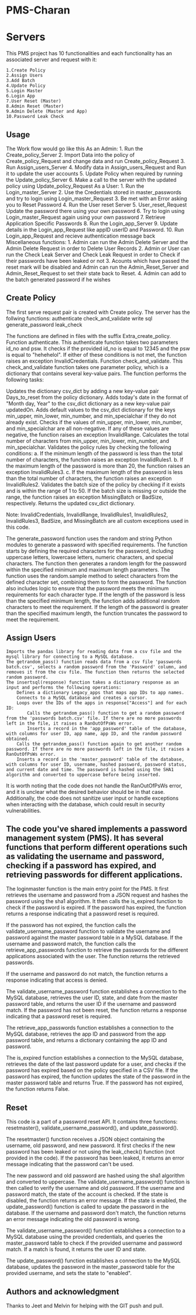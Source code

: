 # PMS-Charan

# Servers
This PMS project has 10 functionalities and each functionality has an associated server  and request with it:

    1.Create Policy 
    2.Assign Users 
    3.Add Batch 
    4.Update Policy 
    5.Login Master  
    6.Login App
    7.User Reset (Master)
    8.Admin Reset (Master)
    9.Admin Delete (Master and App)
    10.Password Leak Check

## Usage
The Work flow would go like this 
As an Admin:
	1. Run the Create_policy_Server
	2. Import Data into the policy of Create_policy_Request and change data and run Create_policy_Request
	3. Run Assign_users_Server
	4. Modify data in Assign_users_Request and Run it to update the user accounts
	5. Update Policy when required by running the Update_policy_Server
	6. Make a call to the server with the updated policy using Update_policy_Request
As a User:
	1. Run the Login_master_Server
	2. Use the Credentials stored in master_passwords and try to login using Login_master_Request
	3. Be met with an Error asking you to Reset Password
	4. Run the User reset Server
	5. User_reset_Request Update the password there using your own password
	6. Try to login using Login_master_Request again using your own password
	7. Retrieve Application Specific Passwords 
	8. Run the Login_app_Server
	9. Update details in the Login_app_Request like appID userID and Password.
	10. Run Login_app_Request and recieve authentication message back
Miscellaneous functions:
	1. Admin can run the Admin Delete Server and the Admin Delete Request in order to Delete User Records
	2. Admin or User can run the Check Leak Server and Check Leak Request in order to Check if their passwords have been leaked or not
	3. Acounts which have passed the reset mark will be disabled and Admin can run the Admin_Reset_Server and Admin_Reset_Request to set their state back to Reset.
	4. Admin can add to the batch generated password if he wishes

## Create Policy
The first serve request pair is created with Create policy. The server has the follwing functions:
	authenticate
	check_and_validate
	write
	sql
	generate_password
	leak_check

The functions are defined in files with the suffix Extra_create_policy. Function authenticate. This authenticate function takes two parameters id_no and psw. It checks if the provided id_no is equal to 12345 and the psw is equal to "hehehelol". If either of these conditions is not met, the function raises an exception InvalidCredentials.
Function check_and_validate. This check_and_validate function takes one parameter policy, which is a dictionary that contains several key-value pairs. The function performs the following tasks:

Updates the dictionary csv_dict by adding a new key-value pair Days_to_reset from the policy dictionary.
Adds today's date in the format of "Month day, Year" to the csv_dict dictionary as a new key-value pair updatedOn.
Adds default values to the csv_dict dictionary for the keys min_upper, min_lower, min_number, and min_specialchar if they do not already exist.
Checks if the values of min_upper, min_lower, min_number, and min_specialchar are all non-negative. If any of these values are negative, the function raises an exception InvalidRange.
Calculates the total number of characters from min_upper, min_lower, min_number, and min_specialchar.
Validates the policy rules by checking the following conditions:
    a. If the minimum length of the password is less than the total number of characters, the function raises an exception InvalidRules1.
    b. If the maximum length of the password is more than 20, the function raises an exception InvalidRules3.
    c. If the maximum length of the password is less than the total number of characters, the function raises an exception InvalidRules2.
Validates the batch size of the policy by checking if it exists and is within the range of 1 to 50. If the batch size is missing or outside the range, the function raises an exception MissingBatch or BadSize, respectively.
Returns the updated csv_dict dictionary.

Note: InvalidCredentials, InvalidRange, InvalidRules1, InvalidRules2, InvalidRules3, BadSize, and MissingBatch are all custom exceptions used in this code.

The generate_password function uses the random and string Python modules to generate a password with specified requirements. The function starts by defining the required characters for the password, including uppercase letters, lowercase letters, numeric characters, and special characters. The function then generates a random length for the password within the specified minimum and maximum length parameters. The function uses the random.sample method to select characters from the defined character set, combining them to form the password. The function also includes logic to ensure that the password meets the minimum requirements for each character type. If the length of the password is less than the specified minimum length, the function adds additional random characters to meet the requirement. If the length of the password is greater than the specified maximum length, the function truncates the password to meet the requirement.

## Assign Users 
    Imports the pandas library for reading data from a csv file and the mysql library for connecting to a MySQL database.
    The getrandom_pass() function reads data from a csv file 'passwords batch.csv', selects a random password from the 'Password' column, and removes it from the csv file. The function then returns the selected random password.
    The insertsql(response) function takes a dictionary response as an input and performs the following operations:
        Defines a dictionary Legacy_apps that maps app IDs to app names.
        Connects to a MySQL database and creates a cursor.
        Loops over the IDs of the apps in response["Access"] and for each ID:
            Calls the getrandom_pass() function to get a random password from the 'passwords batch.csv' file. If there are no more passwords left in the file, it raises a RanOutOfPsWs error.
            Inserts a record in the 'app_password' table of the database, with columns for user ID, app name, app ID, and the random password obtained.
        Calls the getrandom_pass() function again to get another random password. If there are no more passwords left in the file, it raises a RanOutOfPsWs error.
        Inserts a record in the 'master_password' table of the database, with columns for user ID, username, hashed password, password status, and current date and time. The password is hashed using the SHA1 algorithm and converted to uppercase before being inserted.

It is worth noting that the code does not handle the RanOutOfPsWs error, and it is unclear what the desired behavior should be in that case. Additionally, the code does not sanitize user input or handle exceptions when interacting with the database, which could result in security vulnerabilities.

## The code you've shared implements a password management system (PMS). It has several functions that perform different operations such as validating the username and password, checking if a password has expired, and retrieving passwords for different applications.

The loginmaster function is the main entry point for the PMS. It first retrieves the username and password from a JSON request and hashes the password using the sha1 algorithm. It then calls the is_expired function to check if the password is expired. If the password has expired, the function returns a response indicating that a password reset is required.

If the password has not expired, the function calls the validate_username_password function to validate the username and password against the master password table in a MySQL database. If the username and password match, the function calls the retrieve_app_passwords function to retrieve the passwords for the different applications associated with the user. The function returns the retrieved passwords.

If the username and password do not match, the function returns a response indicating that access is denied.

The validate_username_password function establishes a connection to the MySQL database, retrieves the user ID, state, and date from the master password table, and returns the user ID if the username and password match. If the password has not been reset, the function returns a response indicating that a password reset is required.

The retrieve_app_passwords function establishes a connection to the MySQL database, retrieves the app ID and password from the app password table, and returns a dictionary containing the app ID and password.

The is_expired function establishes a connection to the MySQL database, retrieves the date of the last password update for a user, and checks if the password has expired based on the policy specified in a CSV file. If the password has expired, the function updates the state of the password in the master password table and returns True. If the password has not expired, the function returns False.

## Reset 
This code is a part of a password reset API. It contains three functions: resetmaster(), validate_username_password(), and update_password().

The resetmaster() function receives a JSON object containing the username, old password, and new password. It first checks if the new password has been leaked or not using the leak_check() function (not provided in the code). If the password has been leaked, it returns an error message indicating that the password can't be used.

The new password and old password are hashed using the sha1 algorithm and converted to uppercase. The validate_username_password() function is then called to verify the username and old password. If the username and password match, the state of the account is checked. If the state is disabled, the function returns an error message. If the state is enabled, the update_password() function is called to update the password in the database. If the username and password don't match, the function returns an error message indicating the old password is wrong.

The validate_username_password() function establishes a connection to a MySQL database using the provided credentials, and queries the master_password table to check if the provided username and password match. If a match is found, it returns the user ID and state.

The update_password() function establishes a connection to the MySQL database, updates the password in the master_password table for the provided username, and sets the state to "enabled".

## Authors and acknowledgment
Thanks to Jeet and Melvin for helping with the GIT push and pull.
